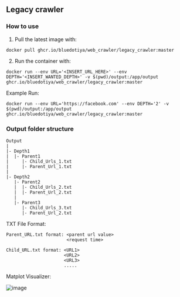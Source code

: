 ## Legacy crawler
### How to use
1. Pull the latest image with:
```
docker pull ghcr.io/bluedotiya/web_crawler/legacy_crawler:master
```
2. Run the container with:
```
docker run --env URL='<INSERT_URL_HERE>' --env DEPTH='<INSERT_WANTED_DEPTH>' -v $(pwd)/output:/app/output ghcr.io/bluedotiya/web_crawler/legacy_crawler:master 
```

Example Run:
```
docker run --env URL='https://facebook.com' --env DEPTH='2' -v $(pwd)/output:/app/output ghcr.io/bluedotiya/web_crawler/legacy_crawler:master
```

### Output folder structure

```
Output
|
|- Depth1
|  |- Parent1
|     |- Child_Urls_1.txt
|     |- Parent_Url_1.txt
|
|- Depth2
   |- Parent2
   |  |- Child_Urls_2.txt
   |  |- Parent_Url_2.txt
   |
   |- Parent3
      |- Child_Urls_3.txt
      |- Parent_Url_2.txt
```
TXT File Format:
```
Parent_URL.txt format: <parent url value>
                       <request time>

Child_URL.txt format: <URL1>
                      <URL2>
                      <URL3>
                      .....
```
Matplot Visualizer:

![image](https://user-images.githubusercontent.com/75704012/205511336-4a0af7d1-4b8a-4753-863a-4839a46966fe.png)
